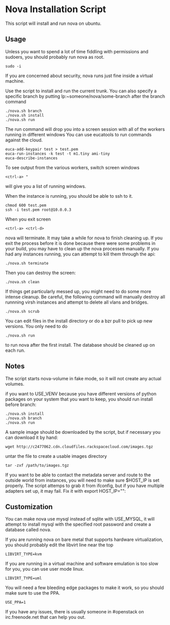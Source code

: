 Nova Installation Script
========================

This script will install and run nova on ubuntu.

Usage
-----

Unless you want to spend a lot of time fiddling with permissions and sudoers, you should probably run nova as root.

    sudo -i

If you are concerned about security, nova runs just fine inside a virtual machine.

Use the script to install and run the current trunk. You can also specify a specific branch by putting lp:~someone/nova/some-branch after the branch command

    ./nova.sh branch
    ./nova.sh install
    ./nova.sh run

The run command will drop you into a screen session with all of the workers running in different windows  You can use eucatools to run commands against the cloud.

    euca-add-keypair test > test.pem
    euca-run-instances -k test -t m1.tiny ami-tiny
    euca-describe-instances

To see output from the various workers, switch screen windows

    <ctrl-a> "

will give you a list of running windows.

When the instance is running, you should be able to ssh to it.

    chmod 600 test.pem
    ssh -i test.pem root@10.0.0.3

When you exit screen

    <ctrl-a> <ctrl-d>

nova will terminate.  It may take a while for nova to finish cleaning up.  If you exit the process before it is done because there were some problems in your build, you may have to clean up the nova processes manually.  If you had any instances running, you can attempt to kill them through the api:

    ./nova.sh terminate

Then you can destroy the screen:

    ./nova.sh clean

If things get particularly messed up, you might need to do some more intense cleanup.  Be careful, the following command will manually destroy all runnning virsh instances and attempt to delete all vlans and bridges.

    ./nova.sh scrub

You can edit files in the install directory or do a bzr pull to pick up new versions. You only need to do

    ./nova.sh run

to run nova after the first install.  The database should be cleaned up on each run.

Notes
-----

The script starts nova-volume in fake mode, so it will not create any actual volumes.

if you want to USE_VENV because you have different versions of python packages on your system that you want to keep, you should run install before branch:

    ./nova.sh install
    ./nova.sh branch
    ./nova.sh run

A sample image should be downloaded by the script, but if necessary you can download it by hand:

    wget http://c2477062.cdn.cloudfiles.rackspacecloud.com/images.tgz

untar the file to create a usable images directory

    tar -zxf /path/to/images.tgz

If you want to be able to contact the metadata server and route to the outside world from instances, you will need to make sure $HOST_IP is set properly.  The script attemps to grab it from ifconfig, but if you have multiple adapters set up, it may fail.  Fix it with export HOST_IP="<your public ip>":

Customization
-------------

You can make nova use mysql instead of sqlite with USE_MYSQL, it will attempt to install mysql with the specified root password and create a database called nova.

If you are running nova on bare metal that supports hardware virtualization, you should probably edit the libvirt line near the top

    LIBVIRT_TYPE=kvm

If you are running in a virtual machine and software emulation is too slow for you, you can use user mode linux.

    LIBVIRT_TYPE=uml

You will need a few bleeding edge packages to make it work, so you should make sure to use the PPA.

    USE_PPA=1

If you have any issues, there is usually someone in #openstack on irc.freenode.net that can help you out.

